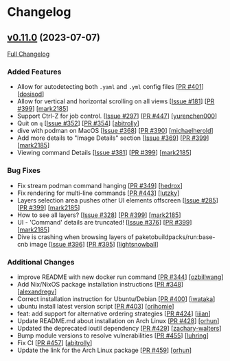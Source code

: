 # Changelog

## [v0.11.0](https://github.com/wagoodman/dive/tree/v0.11.0) (2023-07-07)

[Full Changelog](https://github.com/wagoodman/dive/compare/v0.10.0...v0.11.0)

### Added Features

- Allow for autodetecting both `.yaml` and `.yml` config files [[PR #401](https://github.com/wagoodman/dive/pull/401)] [[dosisod](https://github.com/dosisod)]
- Allow for vertical and horizontal scrolling on all views [[Issue #181](https://github.com/wagoodman/dive/issues/181)] [[PR #399](https://github.com/wagoodman/dive/pull/399)] [[mark2185](https://github.com/mark2185)]
- Support Ctrl-Z for job control. [[Issue #297](https://github.com/wagoodman/dive/issues/297)] [[PR #447](https://github.com/wagoodman/dive/pull/447)] [[yurenchen000](https://github.com/yurenchen000)]
- Quit on `q` [[Issue #352](https://github.com/wagoodman/dive/issues/352)] [[PR #354](https://github.com/wagoodman/dive/pull/354)] [[abitrolly](https://github.com/abitrolly)]
- dive with podman on MacOS [[Issue #368](https://github.com/wagoodman/dive/issues/368)] [[PR #390](https://github.com/wagoodman/dive/pull/390)] [[michaelherold](https://github.com/michaelherold)]
- Add more details to "Image Details" section [[Issue #369](https://github.com/wagoodman/dive/issues/369)] [[PR #399](https://github.com/wagoodman/dive/pull/399)] [[mark2185](https://github.com/mark2185)]
- Viewing command Details [[Issue #381](https://github.com/wagoodman/dive/issues/381)] [[PR #399](https://github.com/wagoodman/dive/pull/399)] [[mark2185](https://github.com/mark2185)]

### Bug Fixes

- Fix stream podman command hanging [[PR #349](https://github.com/wagoodman/dive/pull/349)] [[hedrox](https://github.com/hedrox)]
- Fix rendering for multi-line commands [[PR #443](https://github.com/wagoodman/dive/pull/443)] [[lutzky](https://github.com/lutzky)]
- Layers selection area pushes other UI elements offscreen [[Issue #285](https://github.com/wagoodman/dive/issues/285)] [[PR #399](https://github.com/wagoodman/dive/pull/399)] [[mark2185](https://github.com/mark2185)]
- How to see all layers? [[Issue #328](https://github.com/wagoodman/dive/issues/328)] [[PR #399](https://github.com/wagoodman/dive/pull/399)] [[mark2185](https://github.com/mark2185)]
- UI - 'Command' details are truncated! [[Issue #376](https://github.com/wagoodman/dive/issues/376)] [[PR #399](https://github.com/wagoodman/dive/pull/399)] [[mark2185](https://github.com/mark2185)]
- Dive is crashing when browsing layers of paketobuildpacks/run:base-cnb image [[Issue #396](https://github.com/wagoodman/dive/issues/396)] [[PR #395](https://github.com/wagoodman/dive/pull/395)] [[lightsnowball](https://github.com/lightsnowball)]

### Additional Changes

- improve README with new docker run command [[PR #344](https://github.com/wagoodman/dive/pull/344)] [[ozbillwang](https://github.com/ozbillwang)]
- Add Nix/NixOS package installation instructions [[PR #348](https://github.com/wagoodman/dive/pull/348)] [[alexandregv](https://github.com/alexandregv)]
- Correct installation instruction for Ubuntu/Debian [[PR #400](https://github.com/wagoodman/dive/pull/400)] [[iwataka](https://github.com/iwataka)]
- ubuntu install latest version script [[PR #403](https://github.com/wagoodman/dive/pull/403)] [[orihomie](https://github.com/orihomie)]
- feat: add support for alternative ordering strategies [[PR #424](https://github.com/wagoodman/dive/pull/424)] [[iiian](https://github.com/iiian)]
- Update README.md about installation on Arch Linux [[PR #428](https://github.com/wagoodman/dive/pull/428)] [[orhun](https://github.com/orhun)]
- Updated the deprecated ioutil dependency [[PR #429](https://github.com/wagoodman/dive/pull/429)] [[zachary-walters](https://github.com/zachary-walters)]
- Bump module versions to resolve vulnerabilities [[PR #455](https://github.com/wagoodman/dive/pull/455)] [[luhring](https://github.com/luhring)]
- Fix CI [[PR #457](https://github.com/wagoodman/dive/pull/457)] [[abitrolly](https://github.com/abitrolly)]
- Update the link for the Arch Linux package [[PR #459](https://github.com/wagoodman/dive/pull/459)] [[orhun](https://github.com/orhun)]


